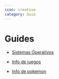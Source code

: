 ```yaml
---
icon: creative
category: Guia
---
```


# Guides

- [Sistemas Operativos](SO.md)

- [Info de juegos](juegos.md)

- [Info de pokemon](pokemon.md)
